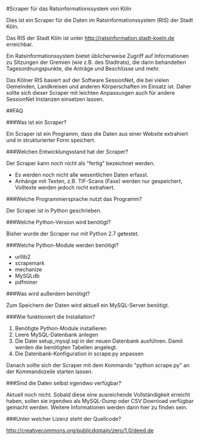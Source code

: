 #Scraper für das Ratsinformationssystem von Köln

Dies ist ein Scraper für die Daten im Ratsinformationssystem (RIS) der Stadt Köln.

Das RIS der Stadt Köln ist unter http://ratsinformation.stadt-koeln.de erreichbar.

Ein Ratsinformationssystem bietet üblicherweise Zugriff auf Informationen zu Sitzungen der Gremien 
(wie z.B. des Stadtrats), die darin behandelten Tagesordnungspunkte, die Anträge 
und Beschlüsse und mehr.

Das Kölner RIS basiert auf der Software SessionNet, die bei vielen Gemeinden, Landkreisen und anderen 
Körperschaften im Einsatz ist. Daher sollte sich dieser Scraper mit leichten Anpassungen auch für andere
SessionNet Instanzen einsetzen lassen.

##FAQ

###Was ist ein Scraper?

Ein Scraper ist ein Programm, dass die Daten aus einer Website extrahiert und in strukturierter Form speichert.

###Welchen Entwicklungsstand hat der Scraper?

Der Scraper kann noch nicht als "fertig" bezeichnet werden.

* Es werden noch nicht alle wesentlichen Daten erfasst.
* Anhänge mit Texten, z.B. TIF-Scans (Faxe) werden nur gespeichert, Volltexte werden jedoch nicht extrahiert.

###Welche Programmiersprache nutzt das Programm?

Der Scraper ist in Python geschrieben.

###Welche Python-Version wird benötigt?

Bisher wurde der Scraper nur mit Python 2.7 getestet.

###Welche Python-Module werden benötigt?

* urllib2
* scrapemark
* mechanize
* MySQLdb
* pdfminer

###Was wird außerdem benötigt?

Zum Speichern der Daten wird aktuell ein MySQL-Server benötigt.

###Wie funktioniert die Installation?

1. Benötigte Python-Module installieren
2. Leere MySQL-Datenbank anlegen
3. Die Datei setup_mysql.sql in der neuen Datenbank ausführen. Damit werden die benötigten Tabellen angelegt.
4. Die Datenbank-Konfiguration in scrape.py anpassen

Danach sollte sich der Scraper mit dem Kommando "python scrape.py" an der Kommandozeile starten lassen.

###Sind die Daten selbst irgendwo verfügbar?

Aktuell noch nicht. Sobald diese eine ausreichende Vollständigkeit erreicht haben, sollen sie irgendwo als MySQL-Dump oder
CSV Download verfügbar gemacht werden. Weitere Informationen werden dann hier zu finden sein.

###Unter welcher Lizenz steht der Quellcode?

http://creativecommons.org/publicdomain/zero/1.0/deed.de
